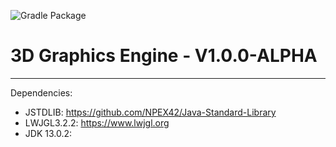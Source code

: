 ![Gradle Package](https://github.com/NPEX42/3D-Graphics-Engine/workflows/Gradle%20Package/badge.svg)
# 3D Graphics Engine - V1.0.0-ALPHA
----
Dependencies:
- JSTDLIB: https://github.com/NPEX42/Java-Standard-Library
- LWJGL3.2.2: https://www.lwjgl.org
- JDK 13.0.2:
